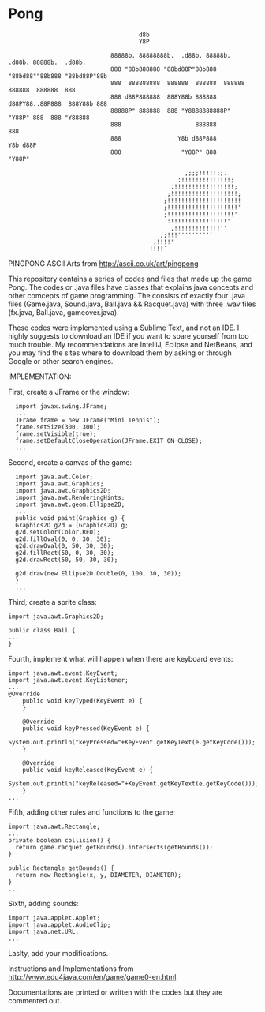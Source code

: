 # Pong

                                         d8b                                                 
                                         Y8P                                                 

                                 88888b. 88888888b.  .d88b. 88888b.  .d88b. 88888b.  .d88b.  
                                 888 "88b888888 "88bd88P"88b888 "88bd88""88b888 "88bd88P"88b 
                                 888  888888888  888888  888888  888888  888888  888888  888 
                                 888 d88P888888  888Y88b 888888 d88PY88..88P888  888Y88b 888 
                                 88888P" 888888  888 "Y8888888888P"  "Y88P" 888  888 "Y88888 
                                 888                     888888                          888 
                                 888                Y8b d88P888                     Y8b d88P 
                                 888                 "Y88P" 888                      "Y88P"  

                                                      ,;;;!!!!!;;.
                                                    :!!!!!!!!!!!!!!;
                                                  :!!!!!!!!!!!!!!!!!;
                                                 ;!!!!!!!!!!!!!!!!!!!;
                                                ;!!!!!!!!!!!!!!!!!!!!!
                                                ;!!!!!!!!!!!!!!!!!!!!'
                                                ;!!!!!!!!!!!!!!!!!!!'
                                                 :!!!!!!!!!!!!!!!!'
                                                  ,!!!!!!!!!!!!!''
                                               ,;!!!''''''''''
                                             .!!!!'
                                            !!!!`
PINGPONG ASCII Arts from http://ascii.co.uk/art/pingpong

This repository contains a series of codes and files that made up the game Pong. The codes or .java files have classes that explains java concepts and other comcepts of game programming. The consists of exactly four .java files (Game.java, Sound.java, Ball.java && Racquet.java) with three .wav files (fx.java, Ball.java, gameover.java).

These codes were implemented using a Sublime Text, and not an IDE. I highly suggests to download an IDE if you want to spare yourself from too much trouble. My recommendations are IntelliJ, Eclipse and NetBeans, and you may find the sites where to download them by asking or through Google or other search engines.

IMPLEMENTATION:

First, create a JFrame or the window:

      import javax.swing.JFrame;
      ...
      JFrame frame = new JFrame("Mini Tennis");
      frame.setSize(300, 300);
      frame.setVisible(true);
      frame.setDefaultCloseOperation(JFrame.EXIT_ON_CLOSE);
      ...

Second, create a canvas of the game:

      import java.awt.Color;
      import java.awt.Graphics;
      import java.awt.Graphics2D;
      import java.awt.RenderingHints;
      import java.awt.geom.Ellipse2D;
      ...
      public void paint(Graphics g) {
      Graphics2D g2d = (Graphics2D) g;
      g2d.setColor(Color.RED);
      g2d.fillOval(0, 0, 30, 30);
      g2d.drawOval(0, 50, 30, 30);		
      g2d.fillRect(50, 0, 30, 30);
      g2d.drawRect(50, 50, 30, 30);

      g2d.draw(new Ellipse2D.Double(0, 100, 30, 30));
      }
      ...
      
Third, create a sprite class:

    import java.awt.Graphics2D;

    public class Ball {
    ...
    }
    
Fourth, implement what will happen when there are keyboard events:  

    import java.awt.event.KeyEvent;
    import java.awt.event.KeyListener;
    ...
    @Override
		public void keyTyped(KeyEvent e) {
		}

		@Override
		public void keyPressed(KeyEvent e) {
			System.out.println("keyPressed="+KeyEvent.getKeyText(e.getKeyCode()));
		}

		@Override
		public void keyReleased(KeyEvent e) {
			System.out.println("keyReleased="+KeyEvent.getKeyText(e.getKeyCode()));
		}
    ...

Fifth, adding other rules and functions to the game:

    import java.awt.Rectangle;
    ...
    private boolean collision() {
      return game.racquet.getBounds().intersects(getBounds());
    }

    public Rectangle getBounds() {
      return new Rectangle(x, y, DIAMETER, DIAMETER);
    }
    ...

Sixth, adding sounds: 

    import java.applet.Applet;
    import java.applet.AudioClip;
    import java.net.URL;
    ...
    
Laslty, add your modifications.

Instructions and Implementations from http://www.edu4java.com/en/game/game0-en.html

Documentations are printed or written with the codes but they are commented out. 

